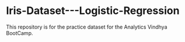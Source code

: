 # Iris-Dataset---Logistic-Regression
This repository is for the practice dataset for the Analytics Vindhya BootCamp.
